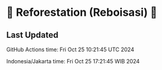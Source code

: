 
# 🌳 Reforestation (Reboisasi) 🌲

## Last Updated

GitHub Actions time: Fri Oct 25 10:21:45 UTC 2024

Indonesia/Jakarta time: Fri Oct 25 17:21:45 WIB 2024
